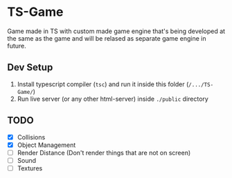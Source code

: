 # TS-Game

Game made in TS with custom made game engine that's being developed at the same as the game and will be relased as separate game engine in future.

## Dev Setup

1. Install typescript compiler (`tsc`) and run it inside this folder (`/.../TS-Game/`)
2. Run live server (or any other html-server) inside `./public` directory

## TODO

- [x] Collisions
- [x] Object Management
- [ ] Render Distance (Don't render things that are not on screen)
- [ ] Sound
- [ ] Textures
